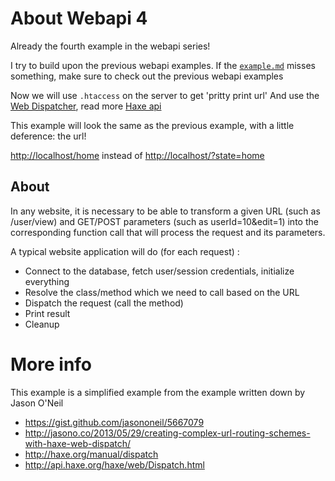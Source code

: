 # About Webapi 4

Already the fourth example in the webapi series!

I try to build upon the previous webapi examples. If the [`example.md`](example.md) misses something, make sure to check out the previous webapi examples

Now we will use `.htaccess` on the server to get 'pritty print url'
And use the [Web Dispatcher](http://haxe.org/manual/dispatch), read more [Haxe api](http://api.haxe.org/haxe/web/Dispatch.html)

This example will look the same as the previous example, with a little deference: the url!

<http://localhost/home> instead of <http://localhost/?state=home>

## About

In any website, it is necessary to be able to transform a given URL (such as /user/view) and GET/POST parameters (such as userId=10&edit=1) into the corresponding function call that will process the request and its parameters.

A typical website application will do (for each request) :

- Connect to the database, fetch user/session credentials, initialize everything
- Resolve the class/method which we need to call based on the URL
- Dispatch the request (call the method)
- Print result
- Cleanup

# More info

This example is a simplified example from the example written down by Jason O'Neil

- <https://gist.github.com/jasononeil/5667079>
- <http://jasono.co/2013/05/29/creating-complex-url-routing-schemes-with-haxe-web-dispatch/>
- <http://haxe.org/manual/dispatch>
- <http://api.haxe.org/haxe/web/Dispatch.html>
